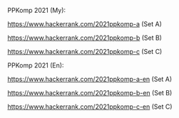 PPKomp 2021 (My):

https://www.hackerrank.com/2021ppkomp-a (Set A)

https://www.hackerrank.com/2021ppkomp-b (Set B)

https://www.hackerrank.com/2021ppkomp-c (Set C)

PPKomp 2021 (En):

https://www.hackerrank.com/2021ppkomp-a-en (Set A)

https://www.hackerrank.com/2021ppkomp-b-en (Set B)

https://www.hackerrank.com/2021ppkomp-c-en (Set C)
